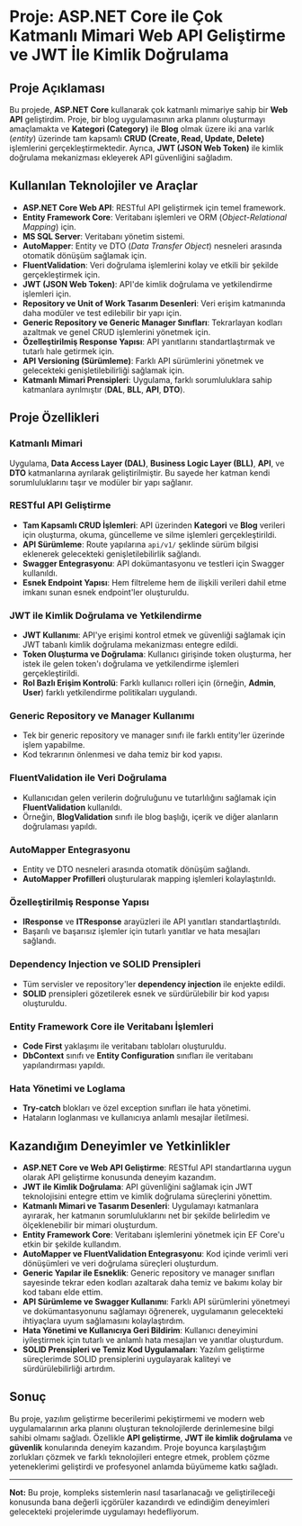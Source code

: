 # Proje: ASP.NET Core ile Çok Katmanlı Mimari Web API Geliştirme ve JWT İle Kimlik Doğrulama

## Proje Açıklaması

Bu projede, **ASP.NET Core** kullanarak çok katmanlı mimariye sahip bir **Web API** geliştirdim. Proje, bir blog uygulamasının arka planını oluşturmayı amaçlamakta ve **Kategori (Category)** ile **Blog** olmak üzere iki ana varlık (_entity_) üzerinde tam kapsamlı **CRUD (Create, Read, Update, Delete)** işlemlerini gerçekleştirmektedir. Ayrıca, **JWT (JSON Web Token)** ile kimlik doğrulama mekanizması ekleyerek API güvenliğini sağladım.

## Kullanılan Teknolojiler ve Araçlar

- **ASP.NET Core Web API**: RESTful API geliştirmek için temel framework.
- **Entity Framework Core**: Veritabanı işlemleri ve ORM (_Object-Relational Mapping_) için.
- **MS SQL Server**: Veritabanı yönetim sistemi.
- **AutoMapper**: Entity ve DTO (_Data Transfer Object_) nesneleri arasında otomatik dönüşüm sağlamak için.
- **FluentValidation**: Veri doğrulama işlemlerini kolay ve etkili bir şekilde gerçekleştirmek için.
- **JWT (JSON Web Token)**: API'de kimlik doğrulama ve yetkilendirme işlemleri için.
- **Repository ve Unit of Work Tasarım Desenleri**: Veri erişim katmanında daha modüler ve test edilebilir bir yapı için.
- **Generic Repository ve Generic Manager Sınıfları**: Tekrarlayan kodları azaltmak ve genel CRUD işlemlerini yönetmek için.
- **Özelleştirilmiş Response Yapısı**: API yanıtlarını standartlaştırmak ve tutarlı hale getirmek için.
- **API Versioning (Sürümleme)**: Farklı API sürümlerini yönetmek ve gelecekteki genişletilebilirliği sağlamak için.
- **Katmanlı Mimari Prensipleri**: Uygulama, farklı sorumluluklara sahip katmanlara ayrılmıştır (**DAL**, **BLL**, **API**, **DTO**).

## Proje Özellikleri

### Katmanlı Mimari

Uygulama, **Data Access Layer (DAL)**, **Business Logic Layer (BLL)**, **API**, ve **DTO** katmanlarına ayrılarak geliştirilmiştir. Bu sayede her katman kendi sorumluluklarını taşır ve modüler bir yapı sağlanır.

### RESTful API Geliştirme

- **Tam Kapsamlı CRUD İşlemleri**: API üzerinden **Kategori** ve **Blog** verileri için oluşturma, okuma, güncelleme ve silme işlemleri gerçekleştirildi.
- **API Sürümleme**: Route yapılarına `api/v1/` şeklinde sürüm bilgisi eklenerek gelecekteki genişletilebilirlik sağlandı.
- **Swagger Entegrasyonu**: API dokümantasyonu ve testleri için Swagger kullanıldı.
- **Esnek Endpoint Yapısı**: Hem filtreleme hem de ilişkili verileri dahil etme imkanı sunan esnek endpoint'ler oluşturuldu.

### JWT ile Kimlik Doğrulama ve Yetkilendirme

- **JWT Kullanımı**: API'ye erişimi kontrol etmek ve güvenliği sağlamak için JWT tabanlı kimlik doğrulama mekanizması entegre edildi.
- **Token Oluşturma ve Doğrulama**: Kullanıcı girişinde token oluşturma, her istek ile gelen token'ı doğrulama ve yetkilendirme işlemleri gerçekleştirildi.
- **Rol Bazlı Erişim Kontrolü**: Farklı kullanıcı rolleri için (örneğin, **Admin**, **User**) farklı yetkilendirme politikaları uygulandı.

### Generic Repository ve Manager Kullanımı

- Tek bir generic repository ve manager sınıfı ile farklı entity'ler üzerinde işlem yapabilme.
- Kod tekrarının önlenmesi ve daha temiz bir kod yapısı.

### FluentValidation ile Veri Doğrulama

- Kullanıcıdan gelen verilerin doğruluğunu ve tutarlılığını sağlamak için **FluentValidation** kullanıldı.
- Örneğin, **BlogValidation** sınıfı ile blog başlığı, içerik ve diğer alanların doğrulaması yapıldı.

### AutoMapper Entegrasyonu

- Entity ve DTO nesneleri arasında otomatik dönüşüm sağlandı.
- **AutoMapper Profilleri** oluşturularak mapping işlemleri kolaylaştırıldı.

### Özelleştirilmiş Response Yapısı

- **IResponse** ve **ITResponse<T>** arayüzleri ile API yanıtları standartlaştırıldı.
- Başarılı ve başarısız işlemler için tutarlı yanıtlar ve hata mesajları sağlandı.

### Dependency Injection ve SOLID Prensipleri

- Tüm servisler ve repository'ler **dependency injection** ile enjekte edildi.
- **SOLID** prensipleri gözetilerek esnek ve sürdürülebilir bir kod yapısı oluşturuldu.

### Entity Framework Core ile Veritabanı İşlemleri

- **Code First** yaklaşımı ile veritabanı tabloları oluşturuldu.
- **DbContext** sınıfı ve **Entity Configuration** sınıfları ile veritabanı yapılandırması yapıldı.

### Hata Yönetimi ve Loglama

- **Try-catch** blokları ve özel exception sınıfları ile hata yönetimi.
- Hataların loglanması ve kullanıcıya anlamlı mesajlar iletilmesi.

## Kazandığım Deneyimler ve Yetkinlikler

- **ASP.NET Core ve Web API Geliştirme**: RESTful API standartlarına uygun olarak API geliştirme konusunda deneyim kazandım.
- **JWT ile Kimlik Doğrulama**: API güvenliğini sağlamak için JWT teknolojisini entegre ettim ve kimlik doğrulama süreçlerini yönettim.
- **Katmanlı Mimari ve Tasarım Desenleri**: Uygulamayı katmanlara ayırarak, her katmanın sorumluluklarını net bir şekilde belirledim ve ölçeklenebilir bir mimari oluşturdum.
- **Entity Framework Core**: Veritabanı işlemlerini yönetmek için EF Core'u etkin bir şekilde kullandım.
- **AutoMapper ve FluentValidation Entegrasyonu**: Kod içinde verimli veri dönüşümleri ve veri doğrulama süreçleri oluşturdum.
- **Generic Yapılar ile Esneklik**: Generic repository ve manager sınıfları sayesinde tekrar eden kodları azaltarak daha temiz ve bakımı kolay bir kod tabanı elde ettim.
- **API Sürümleme ve Swagger Kullanımı**: Farklı API sürümlerini yönetmeyi ve dokümantasyonunu sağlamayı öğrenerek, uygulamanın gelecekteki ihtiyaçlara uyum sağlamasını kolaylaştırdım.
- **Hata Yönetimi ve Kullanıcıya Geri Bildirim**: Kullanıcı deneyimini iyileştirmek için tutarlı ve anlamlı hata mesajları ve yanıtlar oluşturdum.
- **SOLID Prensipleri ve Temiz Kod Uygulamaları**: Yazılım geliştirme süreçlerimde SOLID prensiplerini uygulayarak kaliteyi ve sürdürülebilirliği artırdım.

## Sonuç

Bu proje, yazılım geliştirme becerilerimi pekiştirmemi ve modern web uygulamalarının arka planını oluşturan teknolojilerde derinlemesine bilgi sahibi olmamı sağladı. Özellikle **API geliştirme**, **JWT ile kimlik doğrulama** ve **güvenlik** konularında deneyim kazandım. Proje boyunca karşılaştığım zorlukları çözmek ve farklı teknolojileri entegre etmek, problem çözme yeteneklerimi geliştirdi ve profesyonel anlamda büyümeme katkı sağladı.

---

**Not:** Bu proje, kompleks sistemlerin nasıl tasarlanacağı ve geliştirileceği konusunda bana değerli içgörüler kazandırdı ve edindiğim deneyimleri gelecekteki projelerimde uygulamayı hedefliyorum.
